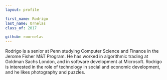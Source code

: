 ```yaml
---
layout: profile

first_name: Rodrigo
last_name: Ornelas
class_of: 2017

github: roornelas
---
```

Rodrigo is a senior at Penn studying Computer Science and Finance in the Jerome Fisher M&T Program. He has worked in algorithmic trading at Goldman Sachs London, and in software development at Microsoft. Rodrigo is interested in the role of technology in social and economic development, and he likes photography and puzzles.


